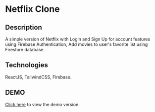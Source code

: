 # Netflix Clone

## Description
A simple version of Netflix with Login and Sign Up for account features using Firebase Authentication, Add movies to user's favorite list using Firestore database.

## Technologies
ReactJS, TailwindCSS, Firebase.

## DEMO
[Click here](https://netflix2-78564.web.app) to view the demo version.
